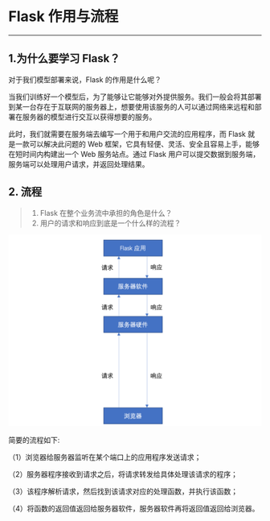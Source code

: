 # Flask 作用与流程
---

## 1.为什么要学习 Flask？

对于我们模型部署来说，Flask 的作用是什么呢？

当我们训练好一个模型后，为了能够让它能够对外提供服务。我们一般会将其部署到某一台存在于互联网的服务器上，想要使用该服务的人可以通过网络来远程和部署在服务器的模型进行交互以获得想要的服务。

此时，我们就需要在服务端去编写一个用于和用户交流的应用程序，而 Flask 就是一款可以解决此问题的 Web 框架，它具有轻便、灵活、安全且容易上手，能够在短时间内构建出一个 Web 服务站点。通过 Flask 用户可以提交数据到服务端，服务端可以处理用户请求，并返回处理结果。



## 2. 流程

> 1. Flask 在整个业务流中承担的角色是什么？
> 2. 用户的请求和响应到底是一个什么样的流程？

![image-20240320111526101](assets/image-20240320111526101.png)


简要的流程如下:

（1）浏览器给服务器监听在某个端口上的应用程序发送请求；

（2）服务器程序接收到请求之后，将请求转发给具体处理该请求的程序；

（3）该程序解析请求，然后找到该请求对应的处理函数，并执行该函数；

（4）将函数的返回值返回给服务器软件，服务器软件再将返回值返回给浏览器。

